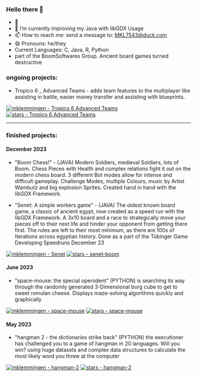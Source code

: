 ### Hello there 👋

- 🔭 
- 🌱 I’m currently improving my Java with libGDX Usage
- 📫 How to reach me: send a message to: MKL7543@duck.com
- 😄 Pronouns: he/they
- Current Languages: C, Java, R, Python 
- part of the BoomSoftwares Group. Ancient board games turned destructive

### ongoing projects:

- Tropico 6 _ Advanced Teams - adds team features to the multiplayer like assisting in battle, easier money transfer and assisting with blueprints.
  
[![mklemmingen - Tropico 6 Advanced Teams](https://img.shields.io/static/v1?label=mklemmingen&message=Tropico-6&color=yellow&logo=github)](https://github.com/mklemmingen/Tropico6_Advanced-Team "Go to GitHub repo")
[![stars - Tropico 6 Advanced Teams](https://img.shields.io/github/stars/mklemmingen/Tropico6_Advanced-Team?style=social)](https://github.com/mklemmingen/Tropico6_Advanced-Team)

------------------------

### finished projects:

#### December 2023

- "Boom Chess!" - (JAVA) Modern Soldiers, medieval Soldiers, lots of Boom. Chess Pieces with Health and complex relations fight it out on the modern chess board. 3 different Bot modes allow for intense and difficult gameplay. Challenge Modes, multiple Colours, music by Artist Wambutz and big explosion Sprites. Created hand in hand with the libGDX Framework. 

- "Senet: A simple workers game" - (JAVA) The oldest known board game, a classic of ancient egypt, now created as a speed run with the libGDX Framework. A 3x10 board and a race to strategically move your pieces off to their next life and hinder your opponent from getting there first. The rules are left to their most minimum, as there are 100s of Iterations across egyptian history. Done as a part of the Tübinger Game Developing Speedruns December 23

[![mklemmingen - Senet](https://img.shields.io/static/v1?label=mklemmingen&message=senet-boom&color=orange&logo=github)](https://github.com/mklemmingen/senet-boom "Go to GitHub repo")
[![stars - senet-boom](https://img.shields.io/github/stars/mklemmingen/senet-boom?style=social)](https://github.com/mklemmingen/senet-boom)

#### June 2023
- "space-mouse: the special operodent" (PYTHON) is searching its way through the randomly generated 3-Dimensional borg cube to get to sweet romulan cheese. Displays maze-solving algorithms quickly and graphically

[![mklemmingen - space-mouse](https://img.shields.io/static/v1?label=mklemmingen&message=space-mouse&color=yellow&logo=python)](https://github.com/mklemmingen/space-mouse "Go to GitHub repo")
[![stars - space-mouse](https://img.shields.io/github/stars/mklemmingen/space-mouse?style=social)](https://github.com/mklemmingen/space-mouse)

#### May 2023
- "hangman 2 - the dictionaries strike back" (PYTHON)
  the executioner has challenged you to a game of hangman in 20 languages. Will you win?
  using huge datasets and complex data structures to calculate the most likely word you threw at the computer
  
[![mklemmingen - hangman-2](https://img.shields.io/static/v1?label=mklemmingen&message=hangman-2&color=blue&logo=steam)](https://github.com/mklemmingen/hangman-2 "Go to GitHub repo")
[![stars - hangman-2](https://img.shields.io/github/stars/mklemmingen/hangman-2?style=social)](https://github.com/mklemmingen/hangman-2)
